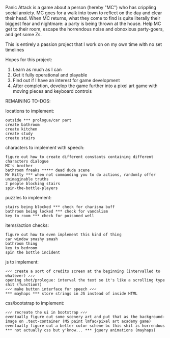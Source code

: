 Panic Attack is a game about a person (hereby "MC") who has crippling social anxiety. 
MC goes for a walk into town to reflect on the day and clear their head. 
When MC returns, what they come to find is quite literally their biggest fear and nightmare: a party is being thrown at the house.
Help MC get to their room, escape the horrendous noise and obnoxious party-goers, and get some Zs.

This is entirely a passion project that I work on on my own time with no set timelines

Hopes for this project:
  1. Learn as much as I can
  2. Get it fully operational and playable
  3. Find out if I have an interest for game development
  4. After completion, develop the game further into a pixel art game with moving pieces and keyboard controls


REMAINING TO-DOS: 

locations to implement:

    outside *** prologue/car part
    create bathroom
    create kitchen
    create study
    create stairs


characters to implement with speech:

    figure out how to create different constants containing different characters dialogue
    MC's brother
    bathroom freaks ***** dead dude scene
    Mr Kitty *** when not commanding you to do actions, randomly offer unimaginable truths
    2 people blocking stairs
    spin-the-bottle-players

puzzles to implement:

    stairs being blocked *** check for charisma buff
    bathroom being locked *** check for vandalism
    key to room *** check for poisoned well

items/action checks:

    figure out how to even implement this kind of thing
    car window smashy smash
    bathroom thing
    key to bedroom
    spin the bottle incident

js to implement:

    ✓✓✓ create a sort of credits screen at the beginning (intervalled to whatever) ✓✓✓
    opening shot/prologue: interval the text so it's like a scrolling type shit (function?)
    ✓✓✓ make button interface for speech ✓✓✓
    *** mayhaps *** store strings in JS instead of inside HTML

css/bootstrap to implement:

    ✓✓✓ recreate the ui in bootstrap ✓✓✓
    eventually figure out some scenery art and put that as the background-image on .text-container (MS paint lmfao/pixel art academy game)
    eventually figure out a better color scheme bc this shit is horrendous
    *** not actually css but y'know... *** jquery animations (mayhaps)
